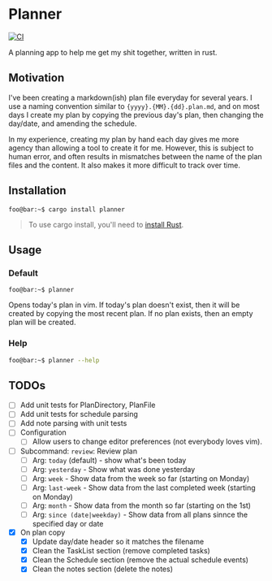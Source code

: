 # Planner

[![CI](https://github.com/revuniversal/planner/actions/workflows/cargo.yml/badge.svg)](https://github.com/revuniversal/planner/actions/workflows/cargo.yml)

A planning app to help me get my shit together, written in rust.

## Motivation

I've been creating a markdown(ish) plan file everyday for several years. I use a naming convention similar to `{yyyy}.{MM}.{dd}.plan.md`, and on most days I create my plan by copying the previous day's plan, then changing the day/date, and amending the schedule.

In my experience, creating my plan by hand each day gives me more agency than allowing a tool to create it for me. However, this is subject to human error, and often results in mismatches between the name of the plan files and the content. It also makes it more difficult to track over time.

## Installation

```console
foo@bar:~$ cargo install planner
```

> To use cargo install, you'll need to [install Rust](https://www.rust-lang.org/tools/install).

## Usage

### Default

```console
foo@bar:~$ planner
```

Opens today's plan in vim. If today's plan doesn't exist, then it will be created by copying the most recent plan. If no plan exists, then an empty plan will be created.

### Help

```sh
foo@bar:~$ planner --help
```

## TODOs

- [ ] Add unit tests for PlanDirectory, PlanFile
- [ ] Add unit tests for schedule parsing
- [ ] Add note parsing with unit tests
- [ ] Configuration
  - [ ] Allow users to change editor preferences (not everybody loves vim).
- [ ] Subcommand: `review`: Review plan
  - [ ] Arg: `today` (default) - show what's been today
  - [ ] Arg: `yesterday` - Show what was done yesterday
  - [ ] Arg: `week` - Show data from the week so far (starting on Monday)
  - [ ] Arg: `last-week` - Show data from the last completed week (starting on Monday)
  - [ ] Arg: `month` - Show data from the month so far (starting on the 1st)
  - [ ] Arg: `since (date|weekday)` - Show data from all plans sinnce the specified day
        or date
- [x] On plan copy
  - [x] Update day/date header so it matches the filename
  - [x] Clean the TaskList section (remove completed tasks)
  - [x] Clean the Schedule section (remove the actual schedule events)
  - [x] Clean the notes section (delete the notes)
